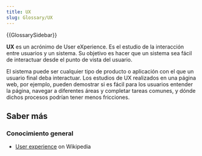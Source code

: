 ```yaml
---
title: UX
slug: Glossary/UX
---
```


{{GlossarySidebar}}

**UX** es un acrónimo de User eXperience. Es el estudio de la interacción entre usuarios y un sistema. Su objetivo es hacer que un sistema sea fácil de interactuar desde el punto de vista del usuario.

El sistema puede ser cualquier tipo de producto o aplicación con el que un usuario final deba interactuar. Los estudios de UX realizados en una página web, por ejemplo, pueden demostrar si es fácil para los usuarios entender la página, navegar a diferentes áreas y completar tareas comunes, y dónde dichos procesos podrían tener menos fricciones.

## Saber más

### Conocimiento general

- [User experience](https://es.wikipedia.org/wiki/User_experience) on Wikipedia
